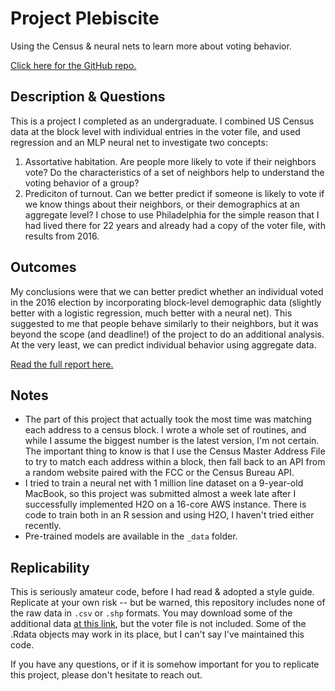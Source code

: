 # Project Plebiscite

Using the Census & neural nets to learn more about voting behavior.

[Click here for the GitHub repo.](https://github.com/UnlikelyVolcano/project-plebiscite)

## Description & Questions
This is a project I completed as an undergraduate. I combined US Census data at the block level with individual entries in the voter file, and used regression and an MLP neural net to investigate two concepts:
1. Assortative habitation. Are people more likely to vote if their neighbors vote? Do the characteristics of a set of neighbors help to understand the voting behavior of a group?
2. Prediciton of turnout. Can we better predict if someone is likely to vote if we know things about their neighbors, or their  demographics at an aggregate level?
I chose to use Philadelphia for the simple reason that I had lived there for 22 years and already had a copy of the voter file, with results from 2016. 

## Outcomes
My conclusions were that we can better predict whether an individual voted in the 2016 election by incorporating block-level demographic data (slightly better with a logistic regression, much better with a neural net). This suggested to me that people behave similarly to their neighbors, but it was beyond the scope (and deadline!) of the project to do an additional analysis. At the very least, we can predict individual behavior using aggregate data.

[Read the full report here.](https://github.com/UnlikelyVolcano/project-plebiscite/raw/master/_report/Report.pdf)

## Notes
- The part of this project that actually took the most time was matching each address to a census block. I wrote a whole set of routines, and while I assume the biggest number is the latest version, I'm not certain. The important thing to know is that I use the Census Master Address File to try to match each address within a block, then fall back to an API from a random website paired with the FCC or the Census Bureau API.
- I tried to train a neural net with 1 million line dataset on a 9-year-old MacBook, so this project was submitted almost a week late after I successfully implemented H2O on a 16-core AWS instance. There is code to train both in an R session and using H2O, I haven't tried either recently.
- Pre-trained models are available in the `_data` folder.

## Replicability
This is seriously amateur code, before I had read & adopted a style guide. Replicate at your own risk -- but be warned, this repository includes none of the raw data in `.csv` or `.shp` formats. You may download some of the additional data [at this link](https://upenn.box.com/v/project-plebiscite), but the voter file is not included. Some of the .Rdata objects may work in its place, but I can't say I've maintained this code.

If you have any questions, or if it is somehow important for you to replicate this project, please don't hesitate to reach out.
